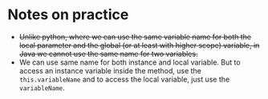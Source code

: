 # Notes on practice

* ~~Unlike python, where we can use the same variable name for both the local parameter and the global (or at least with higher scope) variable, in Java we cannot use the same name for two variables.~~
* We can use same name for both instance and local variable. But to access an instance variable inside the method, use the `this.variableName` and to access the local variable, just use the `variableName`.